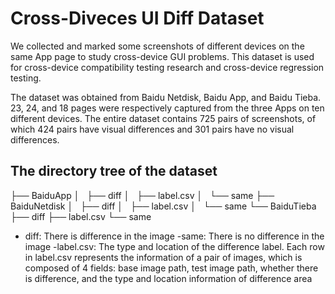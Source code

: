 # Cross-Diveces UI Diff Dataset


  We collected and marked some screenshots of different devices on the same App page to study cross-device GUI problems. This dataset is used for cross-device compatibility testing research and cross-device regression testing.
  
  The dataset was obtained from Baidu Netdisk, Baidu App, and Baidu Tieba. 23, 24, and 18 pages were respectively captured from the three Apps on ten different devices. The entire dataset contains 725 pairs of screenshots, of which 424 pairs have visual differences and 301 pairs have no visual differences.
  

## The directory tree of the dataset

├── BaiduApp
│   ├── diff
│   ├── label.csv
│   └── same
├── BaiduNetdisk
│   ├── diff
│   ├── label.csv
│   └── same
└── BaiduTieba
    ├── diff
    ├── label.csv
    └── same
    
- diff: There is difference in the image
-same: There is no difference in the image
-label.csv: The type and location of the difference label. Each row in label.csv represents the information of a pair of images, which is composed of 4 fields: base image path, test image path, whether there is difference, and the type and location information of difference area 
